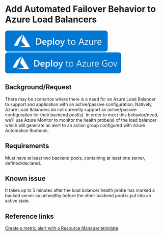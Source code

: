 # Add Automated Failover Behavior to Azure Load Balancers

[![Deploy To Azure](https://raw.githubusercontent.com/Azure/azure-quickstart-templates/master/1-CONTRIBUTION-GUIDE/images/deploytoazure.svg?sanitize=true)](https://portal.azure.com/#create/Microsoft.Template/uri/https%3a%2f%2fraw.githubusercontent.com%2fDaFitRobsta%2fPowerShell%2fmaster%2fMonitoring%2fLoadBalancer%2ffailover%2fmaintemplate.json)
[![Deploy To Azure US Gov](https://raw.githubusercontent.com/Azure/azure-quickstart-templates/master/1-CONTRIBUTION-GUIDE/images/deploytoazuregov.svg?sanitize=true)](https://portal.azure.us/#create/Microsoft.Template/uri/https%3a%2f%2fraw.githubusercontent.com%2fDaFitRobsta%2fPowerShell%2fmaster%2fMonitoring%2fLoadBalancer%2ffailover%2fmaintemplate.json)

## Background/Request

There may be scenarios where there is a need for an Azure Load Balancer to support and application with an active/passive configuration.  Natively, Azure Load Balancers do not currently support an active/passive configuration for their backend pool(s).  In order to meet this behavior/need, we'll use Azure Monitor to monitor the health probe(s) of the load balancer which will generate an alert to an action group configured with Azure Automation Runbook.

## Requirements

Must have at least two backend pools, containing at least one server, defined/declared.

## Known issue

It takes up to 5 minutes after the load balancer health probe has marked a backed server as unhealthy before the other backend pool is put into an active state.

## Reference links
[Create a metric alert with a Resource Manager template](https://docs.microsoft.com/en-us/azure/azure-monitor/alerts/alerts-metric-create-templates)


